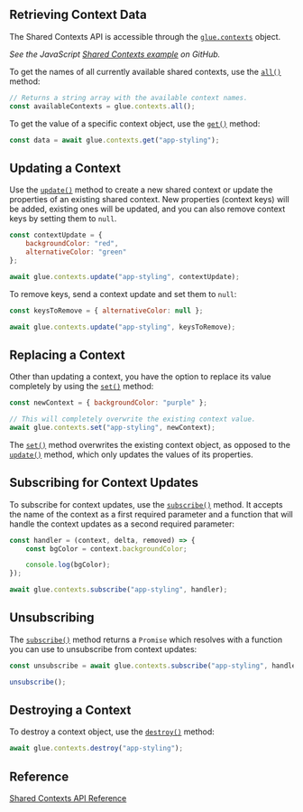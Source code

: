 ## Retrieving Context Data

The Shared Contexts API is accessible through the [`glue.contexts`](../../../../reference/glue/latest/shared%20contexts/index.html) object.

*See the JavaScript [Shared Contexts example](https://github.com/Tick42/js-examples/tree/master/shared-context-example) on GitHub.*

To get the names of all currently available shared contexts, use the [`all()`](../../../../reference/glue/latest/shared%20contexts/index.html#API-all) method:

```javascript
// Returns a string array with the available context names.
const availableContexts = glue.contexts.all();
```

To get the value of a specific context object, use the [`get()`](../../../../reference/glue/latest/shared%20contexts/index.html#API-get) method:

```javascript
const data = await glue.contexts.get("app-styling");
```

## Updating a Context

Use the [`update()`](../../../../reference/glue/latest/shared%20contexts/index.html#API-update) method to create a new shared context or update the properties of an existing shared context. New properties (context keys) will be added, existing ones will be updated, and you can also remove context keys by setting them to `null`.

```javascript
const contextUpdate = {
    backgroundColor: "red",
    alternativeColor: "green"
};

await glue.contexts.update("app-styling", contextUpdate);
```

To remove keys, send a context update and set them to `null`:

```javascript
const keysToRemove = { alternativeColor: null };

await glue.contexts.update("app-styling", keysToRemove);
```

## Replacing a Context

Other than updating a context, you have the option to replace its value completely by using the [`set()`](../../../../reference/glue/latest/shared%20contexts/index.html#API-set) method:

```javascript
const newContext = { backgroundColor: "purple" };

// This will completely overwrite the existing context value.
await glue.contexts.set("app-styling", newContext);
```

The [`set()`](../../../../reference/glue/latest/shared%20contexts/index.html#API-set) method overwrites the existing context object, as opposed to the [`update()`](../../../../reference/glue/latest/shared%20contexts/index.html#API-update) method, which only updates the values of its properties.

## Subscribing for Context Updates

To subscribe for context updates, use the [`subscribe()`](../../../../reference/glue/latest/shared%20contexts/index.html#API-subscribe) method. It accepts the name of the context as a first required parameter and a function that will handle the context updates as a second required parameter:

```javascript
const handler = (context, delta, removed) => {
    const bgColor = context.backgroundColor;

    console.log(bgColor);
});

await glue.contexts.subscribe("app-styling", handler); 
```

## Unsubscribing

The [`subscribe()`](../../../../reference/glue/latest/shared%20contexts/index.html#API-subscribe) method returns a `Promise` which resolves with a function you can use to unsubscribe from context updates:

```javascript
const unsubscribe = await glue.contexts.subscribe("app-styling", handler);

unsubscribe();
```

## Destroying a Context

To destroy a context object, use the [`destroy()`](../../../../reference/glue/latest/shared%20contexts/index.html#API-destroy) method:

```javascript
await glue.contexts.destroy("app-styling");
```

## Reference

[Shared Contexts API Reference](../../../../reference/glue/latest/shared%20contexts/index.html) 